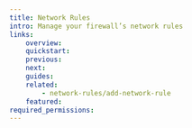 ```yaml
---
title: Network Rules
intro: Manage your firewall’s network rules
links:
    overview:
    quickstart:
    previous:
    next:
    guides:
    related:
        - network-rules/add-network-rule
    featured:
required_permissions:
---
```

